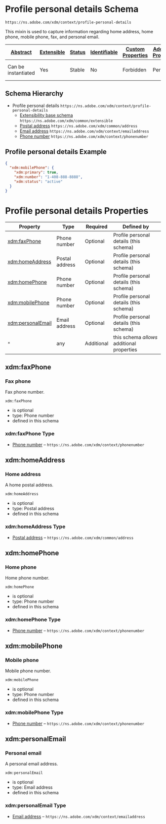 
# Profile personal details Schema

```
https://ns.adobe.com/xdm/context/profile-personal-details
```

This mixin is used to capture information regarding home address, home phone, mobile phone, fax, and personal email.

| [Abstract](../../abstract.md) | [Extensible](../../extensions.md) | [Status](../../status.md) | [Identifiable](../../id.md) | [Custom Properties](../../extensions.md) | [Additional Properties](../../extensions.md) | Defined In |
|-------------------------------|-----------------------------------|---------------------------|-----------------------------|------------------------------------------|----------------------------------------------|------------|
| Can be instantiated | Yes | Stable | No | Forbidden | Permitted | [context/profile-personal-details.schema.json](context/profile-personal-details.schema.json) |
## Schema Hierarchy

* Profile personal details `https://ns.adobe.com/xdm/context/profile-personal-details`
  * [Extensibility base schema](../common/extensible.schema.md) `https://ns.adobe.com/xdm/common/extensible`
  * [Postal address](../common/address.schema.md) `https://ns.adobe.com/xdm/common/address`
  * [Email address](emailaddress.schema.md) `https://ns.adobe.com/xdm/context/emailaddress`
  * [Phone number](phonenumber.schema.md) `https://ns.adobe.com/xdm/context/phonenumber`


## Profile personal details Example
```json
{
  "xdm:mobilePhone": {
    "xdm:primary": true,
    "xdm:number": "1-408-888-8888",
    "xdm:status": "active"
  }
}
```

# Profile personal details Properties

| Property | Type | Required | Defined by |
|----------|------|----------|------------|
| [xdm:faxPhone](#xdmfaxphone) | Phone number | Optional | Profile personal details (this schema) |
| [xdm:homeAddress](#xdmhomeaddress) | Postal address | Optional | Profile personal details (this schema) |
| [xdm:homePhone](#xdmhomephone) | Phone number | Optional | Profile personal details (this schema) |
| [xdm:mobilePhone](#xdmmobilephone) | Phone number | Optional | Profile personal details (this schema) |
| [xdm:personalEmail](#xdmpersonalemail) | Email address | Optional | Profile personal details (this schema) |
| `*` | any | Additional | this schema *allows* additional properties |

## xdm:faxPhone
### Fax phone

Fax phone number.

`xdm:faxPhone`
* is optional
* type: Phone number
* defined in this schema

### xdm:faxPhone Type


* [Phone number](phonenumber.schema.md) – `https://ns.adobe.com/xdm/context/phonenumber`





## xdm:homeAddress
### Home address

A home postal address.

`xdm:homeAddress`
* is optional
* type: Postal address
* defined in this schema

### xdm:homeAddress Type


* [Postal address](../common/address.schema.md) – `https://ns.adobe.com/xdm/common/address`





## xdm:homePhone
### Home phone

Home phone number.

`xdm:homePhone`
* is optional
* type: Phone number
* defined in this schema

### xdm:homePhone Type


* [Phone number](phonenumber.schema.md) – `https://ns.adobe.com/xdm/context/phonenumber`





## xdm:mobilePhone
### Mobile phone

Mobile phone number.

`xdm:mobilePhone`
* is optional
* type: Phone number
* defined in this schema

### xdm:mobilePhone Type


* [Phone number](phonenumber.schema.md) – `https://ns.adobe.com/xdm/context/phonenumber`





## xdm:personalEmail
### Personal email

A personal email address.

`xdm:personalEmail`
* is optional
* type: Email address
* defined in this schema

### xdm:personalEmail Type


* [Email address](emailaddress.schema.md) – `https://ns.adobe.com/xdm/context/emailaddress`




